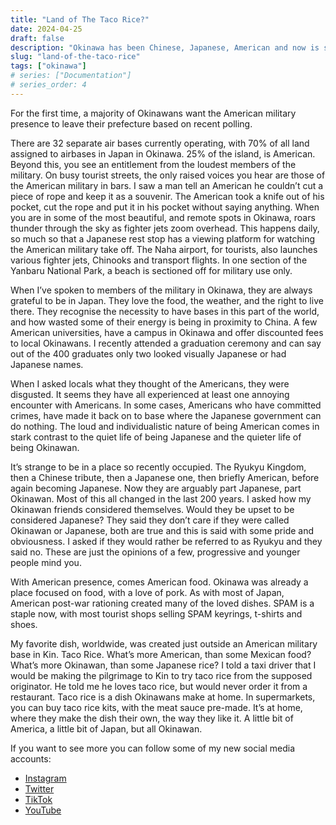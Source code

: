 ```yaml
---
title: "Land of The Taco Rice?"
date: 2024-04-25
draft: false
description: "Okinawa has been Chinese, Japanese, American and now is something new."
slug: "land-of-the-taco-rice"
tags: ["okinawa"]
# series: ["Documentation"]
# series_order: 4
---
```

For the first time, a majority of Okinawans want the American military presence to leave their prefecture based on recent polling.

There are 32 separate air bases currently operating, with 70% of all land assigned to airbases in Japan in Okinawa. 25% of the island, is American. Beyond this, you see an entitlement from the loudest members of the military. On busy tourist streets, the only raised voices you hear are those of the American military in bars. I saw a man tell an American he couldn’t cut a piece of rope and keep it as a souvenir. The American took a knife out of his pocket, cut the rope and put it in his pocket without saying anything. When you are in some of the most beautiful, and remote spots in Okinawa, roars thunder through the sky as fighter jets zoom overhead. This happens daily, so much so that a Japanese rest stop has a viewing platform for watching the American military take off. The Naha airport, for tourists, also launches various fighter jets, Chinooks and transport flights. In one section of the Yanbaru National Park, a beach is sectioned off for military use only.

When I’ve spoken to members of the military in Okinawa, they are always grateful to be in Japan. They love the food, the weather, and the right to live there. They recognise the necessity to have bases in this part of the world, and how wasted some of their energy is being in proximity to China. A few American universities, have a campus in Okinawa and offer discounted fees to local Okinawans. I recently attended a graduation ceremony and can say out of the 400 graduates only two looked visually Japanese or had Japanese names.

When I asked locals what they thought of the Americans, they were disgusted. It seems they have all experienced at least one annoying encounter with Americans. In some cases, Americans who have committed crimes, have made it back on to base where the Japanese government can do nothing. The loud and individualistic nature of being American comes in stark contrast to the quiet life of being Japanese and the quieter life of being Okinawan.

It’s strange to be in a place so recently occupied. The Ryukyu Kingdom, then a Chinese tribute, then a Japanese one, then briefly American, before again becoming Japanese. Now they are arguably part Japanese, part Okinawan. Most of this all changed in the last 200 years. I asked how my Okinawan friends considered themselves. Would they be upset to be considered Japanese? They said they don’t care if they were called Okinawan or Japanese, both are true and this is said with some pride and obviousness. I asked if they would rather be referred to as Ryukyu and they said no. These are just the opinions of a few, progressive and younger people mind you.

With American presence, comes American food. Okinawa was already a place focused on food, with a love of pork. As with most of Japan, American post-war rationing created many of the loved dishes. SPAM is a staple now, with most tourist shops selling SPAM keyrings, t-shirts and shoes.

My favorite dish, worldwide, was created just outside an American military base in Kin. Taco Rice. What’s more American, than some Mexican food? What’s more Okinawan, than some Japanese rice? I told a taxi driver that I would be making the pilgrimage to Kin to try taco rice from the supposed originator. He told me he loves taco rice, but would never order it from a restaurant. Taco rice is a dish Okinawans make at home. In supermarkets, you can buy taco rice kits, with the meat sauce pre-made. It’s at home, where they make the dish their own, the way they like it. A little bit of America, a little bit of Japan, but all Okinawan.

If you want to see more you can follow some of my new social media accounts:
* [Instagram](https://www.instagram.com/landoftherisingmonkey/)
* [Twitter](https://twitter.com/TheRisingMonkey)
* [TikTok](https://www.tiktok.com/@landoftherisingmonkey)
* [YouTube](https://www.youtube.com/channel/UCfznbBPk1vvb68jA9d6zXFw)

